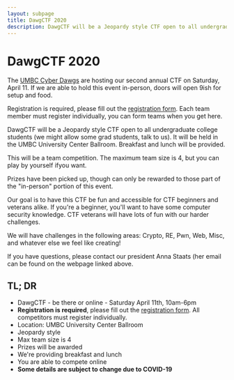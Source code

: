 ```yaml
---
layout: subpage
title: DawgCTF 2020
description: DawgCTF will be a Jeopardy style CTF open to all undergraduate college students. It will be held online and in the UMBC University Center Ballroom on Saturday, April 11th.
---
```


# DawgCTF 2020

The [UMBC Cyber Dawgs](http://umbccd.umbc.edu/) are hosting our second annual CTF on Saturday, April 11. 
If we are able to hold this event in-person, doors will open 9ish for setup and food.

Registration is required, please fill out the [registration form](https://forms.gle/V3sezPc6i9pqcG1f9). 
Each team member must register individually, you can form teams when you get here.

DawgCTF will be a Jeopardy style CTF open to all undergraduate college students (we might allow some grad students, talk to us). 
It will be held in the UMBC University Center Ballroom. 
Breakfast and lunch will be provided.

This will be a team competition. 
The maximum team size is 4, but you can play by yourself ifyou want.

Prizes have been picked up, though can only be rewarded to those part of the "in-person" portion of this event.

Our goal is to have this CTF be fun and accessible for CTF beginners and veterans alike. 
If you're a beginner, you'll want to have some computer security knowledge. 
CTF veterans will have lots of fun with our harder challenges.

We will have challenges in the following areas: Crypto, RE, Pwn, Web, Misc, and whatever else we feel like creating!

If you have questions, please contact our president Anna Staats (her email can be found on the webpage linked above.

## TL; DR

* DawgCTF - be there or online - Saturday April 11th, 10am-6pm
* **Registration is required**, please fill out the [registration form](https://forms.gle/V3sezPc6i9pqcG1f9). All competitors must register individually.
* Location: UMBC University Center Ballroom
* Jeopardy style
* Max team size is 4
* Prizes will be awarded
* We're providing breakfast and lunch
* You are able to compete online
* **Some details are subject to change due to COVID-19**
